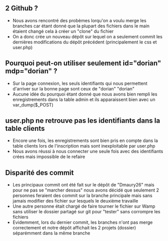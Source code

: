 ## 2 Github ? 
* Nous avons rencontré des probèmes lorqu'on a voulu merge les branches car étant donné que la plupart des fichiers dans le main étaient changé cela à créer un "clone" du fichier 
* On a donc crée un nouveau dépôt sur lequel on a seulement commit les dernières modifications du dépôt précédent (principalement le css et user.php)
## Pourquoi peut-on utiliser seulement id="dorian" mdp="dorian" ?
* Sur la page connexion, les seuls identifiants qui nous permettent d'arriver sur la bonne page sont ceux de "dorian" "dorian"
* Aucune idée du pourquoi étant donné que nous avons bien rempli les enregistrements dans la table admin et ils apparaissent bien avec un var_dump($_POST)
## user.php ne retrouve pas les identifiants dans la table clients 
* Encore une fois, les enregistrements sont bien pris en compte dans la table clients lors de l'inscription mais sont inexploitable par user.php
* Nous avons réussi à nous connecter une seule fois avec des identifiants crées mais impossible de le refaire
## Disparité des commit 
* Les principaux commit ont été fait sur le dépôt de "Dmaury26" mais pour ne pas se "marcher dessus" nous avons décidé que seulement 2 personnes feraient des commit sur la branche principale mais sans jamais modifier des fichier sur lesquels le deuxième travaille
* Une autre personne était chargé de faire tourner le fichier sur Wamp sans utiliser le dossier partagé sur git pour "tester" sans corrompre les fichiers
* Evidemment, lors du dernier commit, les branches n'ont pas merge correctement et notre dépôt affichait les 2 projets (dossier) séparémment dans la même branche 
